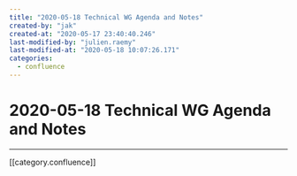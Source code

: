 ```yaml
---
title: "2020-05-18 Technical WG Agenda and Notes"
created-by: "jak"
created-at: "2020-05-17 23:40:40.246"
last-modified-by: "julien.raemy"
last-modified-at: "2020-05-18 10:07:26.171"
categories:
  - confluence
---
```


# 2020-05-18 Technical WG Agenda and Notes


---

[[category.confluence]]
